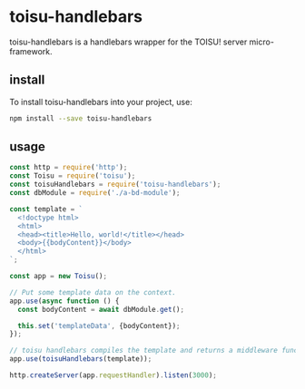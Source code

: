# toisu-handlebars

toisu-handlebars is a handlebars wrapper for the TOISU! server micro-framework.

## install

To install toisu-handlebars into your project, use:

```bash
npm install --save toisu-handlebars
```

## usage

```javascript
const http = require('http');
const Toisu = require('toisu');
const toisuHandlebars = require('toisu-handlebars');
const dbModule = require('./a-bd-module');

const template = `
  <!doctype html>
  <html>
  <head><title>Hello, world!</title></head>
  <body>{{bodyContent}}</body>
  </html>
`;

const app = new Toisu();

// Put some template data on the context.
app.use(async function () {
  const bodyContent = await dbModule.get();

  this.set('templateData', {bodyContent});
});

// toisu handlebars compiles the template and returns a middleware function.
app.use(toisuHandlebars(template));

http.createServer(app.requestHandler).listen(3000);
```
